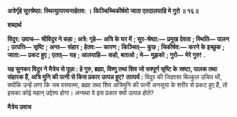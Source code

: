 **अत्रेर्गृहे सुरश्रेष्ठा: स्थित्युत्पत्त्यन्तहेतव: ।** **किञ्चिच्चिकीर्षवो जाता एतदालयाहि मे गुरो ॥ १६॥** 

**शब्दार्थ** 

**विदुर: उवाच—** **श्रीविदुर ने कहा** **; अत्रे: गृहे—** **अत्रि के घर में** **; सुर-श्रेष्ठा:—** **प्रमुख देवता** **; स्थिति—** **पालन** **; उत्पत्ति—** **सृष्टि** **;** **अन्त—** **संहार** **; हेतव:—** **कारण** **; किञ्चित्—** **कुछ** **; चिकीर्षव:—** **करने के इच्छुक** **; जाता:—** **प्रकट हुए** **; एतत्—** **यह** **; आलयाहि—** **कहो, बताओ** **; मे—** **मुझको** **; गुरो—** **मेरे गुरु!** **.** 

**यह सुनकर विदुर ने मैत्रेय से पूछा : हे गुरु, ब्रह्मा, विष्णु तथा शिव जो सश्पूर्ण सृष्टि के** **स्रष्टा, पालक तथा संहारक हैं, अत्रि मुनि की पत्नी से किस प्रकार उत्पन्न हुए?** **तात्पर्य :** विदुर की जिज्ञासा बिल्कुल उचित थी, क्योंकि उन्हें लगा कि जब परमात्मा, ब्रह्मा तथा शिव अत्रिमुनि की पत्नी अनसूया के शरीर से प्रकट हुए हैं, तो इसका कोई महान् उद्देश्य होगा। अन्यथा वे इस प्रकार क्यों उत्पन्न होते?  

**मैत्रेय उवाच** 